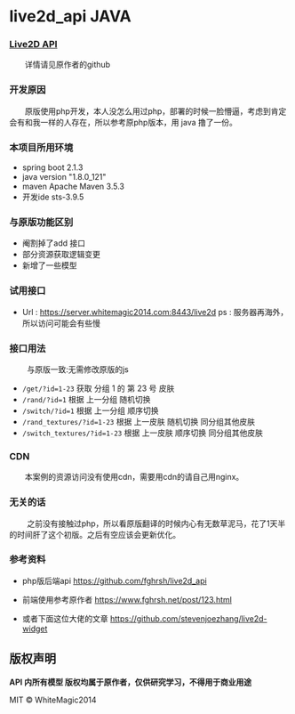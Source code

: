 

# live2d_api JAVA


### [Live2D API][1]
&emsp;&emsp;详情请见原作者的github

### 开发原因
&emsp;&emsp;原版使用php开发，本人没怎么用过php，部署的时候一脸懵逼，考虑到肯定会有和我一样的人存在，所以参考原php版本，用 java 撸了一份。

### 本项目所用环境
- spring boot 2.1.3
- java version "1.8.0_121"
- maven  Apache Maven 3.5.3
- 开发ide sts-3.9.5

### 与原版功能区别
- 阉割掉了add 接口
- 部分资源获取逻辑变更
- 新增了一些模型

### 试用接口
-  Url : https://server.whitemagic2014.com:8443/live2d
ps : 服务器再海外，所以访问可能会有些慢

### 接口用法
&emsp;&emsp; 与原版一致:无需修改原版的js
- `/get/?id=1-23` 获取 分组 1 的 第 23 号 皮肤
- `/rand/?id=1` 根据 上一分组 随机切换
- `/switch/?id=1` 根据 上一分组 顺序切换
- `/rand_textures/?id=1-23` 根据 上一皮肤 随机切换 同分组其他皮肤
- `/switch_textures/?id=1-23` 根据 上一皮肤 顺序切换 同分组其他皮肤



### CDN
&emsp;&emsp;本案例的资源访问没有使用cdn，需要用cdn的请自己用nginx。


### 无关的话
&emsp;&emsp; 之前没有接触过php，所以看原版翻译的时候内心有无数草泥马，花了1天半的时间肝了这个初版。之后有空应该会更新优化。


### 参考资料
- php版后端api
https://github.com/fghrsh/live2d_api

- 前端使用参考原作者 https://www.fghrsh.net/post/123.html
- 或者下面这位大佬的文章 https://github.com/stevenjoezhang/live2d-widget


[1]: https://github.com/fghrsh/live2d_api

## 版权声明

**API 内所有模型 版权均属于原作者，仅供研究学习，不得用于商业用途**

MIT © WhiteMagic2014
